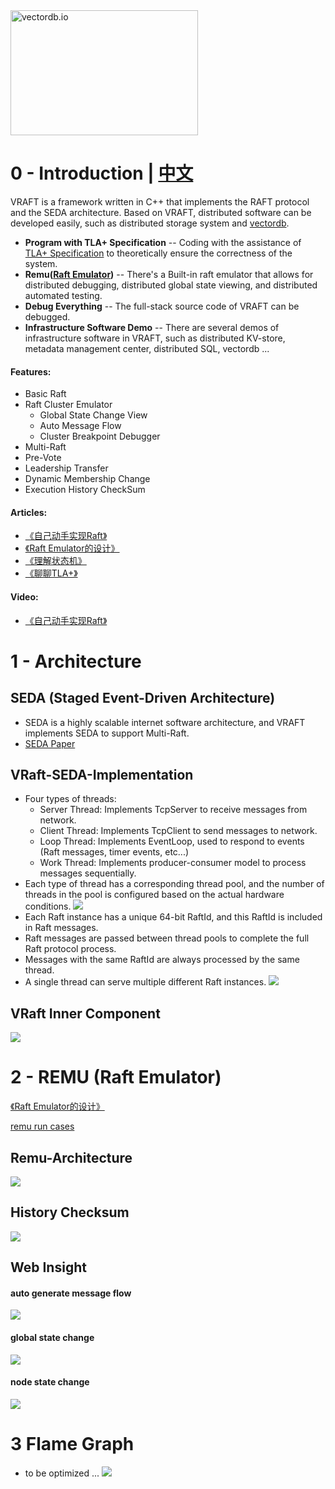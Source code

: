 
<img src="https://github.com/vectordb-io/vraft/blob/main/images/vectordb-io.png" alt="vectordb.io" width="300" height="200">

# 0 - Introduction | [中文](https://github.com/vectordb-io/vraft/blob/main/README_CN.md)

VRAFT is a framework written in C++ that implements the RAFT protocol and the SEDA architecture. Based on VRAFT, distributed software can be developed easily, such as distributed storage system and [vectordb]((https://github.com/vectordb-io/vectordb)).

* **Program with TLA+ Specification** -- Coding with the assistance of [TLA+ Specification](https://lamport.azurewebsites.net/tla/tla.html) to theoretically ensure the correctness of the system.
* **Remu([Raft Emulator](https://zhuanlan.zhihu.com/p/707899225))** -- There's a Built-in raft emulator that allows for distributed debugging, distributed global state viewing, and distributed automated testing.
* **Debug Everything** -- The full-stack source code of VRAFT can be debugged.
* **Infrastructure Software Demo** -- There are several demos of infrastructure software in VRAFT, such as distributed KV-store, metadata management center, distributed SQL, vectordb ...

#### Features:
* Basic Raft
* Raft Cluster Emulator
  * Global State Change View
  * Auto Message Flow
  * Cluster Breakpoint Debugger
* Multi-Raft
* Pre-Vote
* Leadership Transfer
* Dynamic Membership Change
* Execution History CheckSum

#### Articles:
* [《自己动手实现Raft》](https://zhuanlan.zhihu.com/p/706518239) <br>
* [《Raft Emulator的设计》](https://zhuanlan.zhihu.com/p/707899225) <br>
* [《理解状态机》](https://zhuanlan.zhihu.com/p/707074454) <br>
* [《聊聊TLA+》](https://zhuanlan.zhihu.com/p/707837593) <br>

#### Video:
* [《自己动手实现Raft》](https://www.bilibili.com/video/BV1wKhkeZEv8/?spm_id_from=333.999.0.0&vd_source=667dd64b8a907b2bb227ba72255947be) <br>

# 1 - Architecture
## SEDA (Staged Event-Driven Architecture)
* SEDA is a highly scalable internet software architecture, and VRAFT implements SEDA to support Multi-Raft.
* [SEDA Paper](https://courses.cs.vt.edu/cs5204/fall09-kafura/Papers/Threads/SEDA-Events.pdf)

## VRaft-SEDA-Implementation
* Four types of threads:
  * Server Thread: Implements TcpServer to receive messages from network.
  * Client Thread: Implements TcpClient to send messages to network.
  * Loop Thread: Implements EventLoop, used to respond to events (Raft messages, timer events, etc...)
  * Work Thread: Implements producer-consumer model to process messages sequentially.
* Each type of thread has a corresponding thread pool, and the number of threads in the pool is configured based on the actual hardware conditions.
![](images/seda_thread.png)
* Each Raft instance has a unique 64-bit RaftId, and this RaftId is included in Raft messages.
* Raft messages are passed between thread pools to complete the full Raft protocol process.
* Messages with the same RaftId are always processed by the same thread.
* A single thread can serve multiple different Raft instances.
![](images/seda_vraft.png)

## VRaft Inner Component
![](images/raft_component.png)

# 2 - REMU (Raft Emulator)

[《Raft Emulator的设计》](https://zhuanlan.zhihu.com/p/707899225) <br>

[remu run cases](https://vectordb-io.github.io/remu/) <br>

## Remu-Architecture

![](images/remu_arch.png)

## History Checksum

![](images/raftlog-check.png)

## Web Insight

#### auto generate message flow
![](images/message-flow.png)

#### global state change
![](images/remu-web2.png)

#### node state change
![](images/remu-web3.png)

# 3 Flame Graph
* to be optimized ...
![](images/perf.svg)
